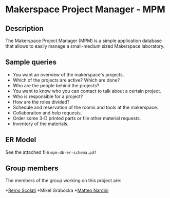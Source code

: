 # Makerspace Project Manager - MPM

## Description
The Makerspace Project Manager (MPM) is a simple application database that allows to easily manage a small-medium sized Makerspace laboratory.

## Sample queries
* You want an overview of the makerspace's projects.
* Which of the projects are active? Which are done?
* Who are the people behind the projects?
* You want to know who you can contact to talk about a certain project.
* Who is responsible for a project?
* How are the roles divided?
* Schedule and reservation of the rooms and tools at the makerspace.
* Collaboration and help requests.
* Order some 3-D printed parts or file other material requests.
* Inventory of the materials. 

## ER Model
See the attached file `mpm-db-er-schema.pdf`

## Group members
The members of the group working on this project are:

*[Remo Scolati](mailto:remo_scolati@hotmail.com)
*Mikel Grabocka
*[Matteo Nardini](mailto:mnardini@unibz.it) 